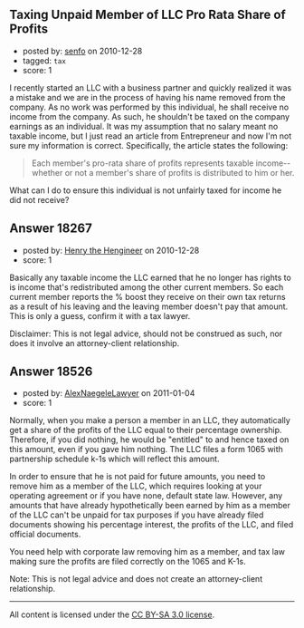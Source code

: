 ## Taxing Unpaid Member of LLC Pro Rata Share of Profits

- posted by: [senfo](https://stackexchange.com/users/-1/5038-senfo) on 2010-12-28
- tagged: `tax`
- score: 1

I recently started an LLC with a business partner and quickly realized it was a mistake and we are in the process of having his name removed from the company. As no work was performed by this individual, he shall receive no income from the company. As such, he shouldn't be taxed on the company earnings as an individual. It was my assumption that no salary meant no taxable income, but I just read an article from Entrepreneur and now I'm not sure my information is correct. Specifically, the article states the following:

<blockquote>Each member's pro-rata share of profits represents taxable income--whether or not a member's share of profits is distributed to him or her.
</blockquote>

What can I do to ensure this individual is not unfairly taxed for income he did not receive?


## Answer 18267

- posted by: [Henry the Hengineer](https://stackexchange.com/users/-1/1692-henry-the-hengineer) on 2010-12-28
- score: 1

Basically any taxable income the LLC earned that he no longer has rights to is income that's redistributed among the other current members. So each current member reports the % boost they receive on their own tax returns as a result of his leaving and the leaving member doesn't pay that amount. This is only a guess, confirm it with a tax lawyer.

Disclaimer: This is not legal advice, should not be construed as such, nor does it involve an attorney-client relationship.


## Answer 18526

- posted by: [AlexNaegeleLawyer](https://stackexchange.com/users/-1/6331-alexnaegelelawyer) on 2011-01-04
- score: 1

Normally, when you make a person a member in an LLC, they automatically get a share of the profits of the LLC equal to their percentage ownership.  Therefore, if you did nothing, he would be "entitled" to and hence taxed on this amount, even if you gave him nothing.  The LLC files a form 1065 with partnership schedule k-1s which will reflect this amount. 

In order to ensure that he is not paid for future amounts, you need to remove him as a member of the LLC, which requires looking at your operating agreement or if you have none, default state law. However, any amounts that have already hypothetically been earned by him as a member of the LLC can't be unpaid for tax purposes if you have already filed documents showing his percentage interest, the profits of the LLC, and filed official documents. 

You need help with corporate law removing him as a member, and tax law making sure the profits are filed correctly on the 1065 and K-1s. 

Note: This is not legal advice and does not create an attorney-client relationship. 



---

All content is licensed under the [CC BY-SA 3.0 license](https://creativecommons.org/licenses/by-sa/3.0/).
